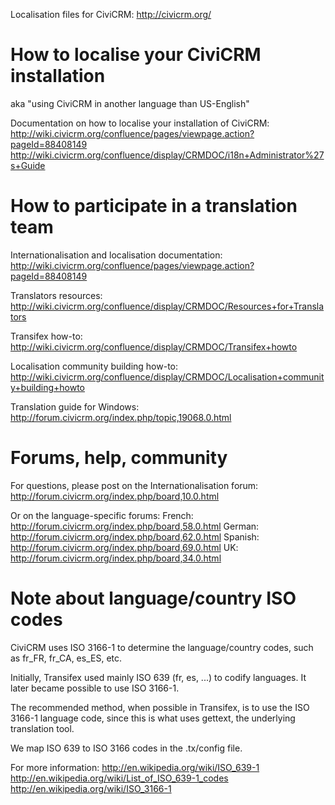 Localisation files for CiviCRM: http://civicrm.org/

How to localise your CiviCRM installation
=========================================

aka "using CiviCRM in another language than US-English"

Documentation on how to localise your installation of CiviCRM:
http://wiki.civicrm.org/confluence/pages/viewpage.action?pageId=88408149
http://wiki.civicrm.org/confluence/display/CRMDOC/i18n+Administrator%27s+Guide

How to participate in a translation team
========================================

Internationalisation and localisation documentation:
http://wiki.civicrm.org/confluence/pages/viewpage.action?pageId=88408149

Translators resources:
http://wiki.civicrm.org/confluence/display/CRMDOC/Resources+for+Translators

Transifex how-to:
http://wiki.civicrm.org/confluence/display/CRMDOC/Transifex+howto

Localisation community building how-to:
http://wiki.civicrm.org/confluence/display/CRMDOC/Localisation+community+building+howto

Translation guide for Windows:
http://forum.civicrm.org/index.php/topic,19068.0.html


Forums, help, community
=======================

For questions, please post on the Internationalisation forum:
http://forum.civicrm.org/index.php/board,10.0.html

Or on the language-specific forums:
French: http://forum.civicrm.org/index.php/board,58.0.html
German: http://forum.civicrm.org/index.php/board,62.0.html
Spanish: http://forum.civicrm.org/index.php/board,69.0.html
UK: http://forum.civicrm.org/index.php/board,34.0.html


Note about language/country ISO codes
=====================================

CiviCRM uses ISO 3166-1 to determine the language/country codes,
such as fr_FR, fr_CA, es_ES, etc.

Initially, Transifex used mainly ISO 639 (fr, es, ...) to codify
languages. It later became possible to use ISO 3166-1.

The recommended method, when possible in Transifex, is to use the
ISO 3166-1 language code, since this is what uses gettext, the
underlying translation tool.

We map ISO 639 to ISO 3166 codes in the .tx/config file.

For more information:
http://en.wikipedia.org/wiki/ISO_639-1
http://en.wikipedia.org/wiki/List_of_ISO_639-1_codes
http://en.wikipedia.org/wiki/ISO_3166-1
